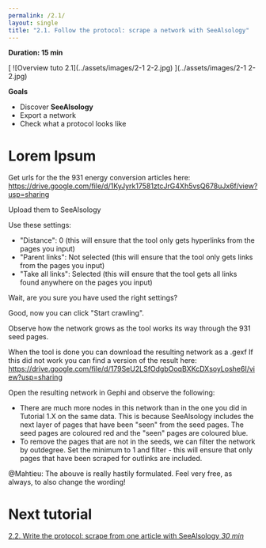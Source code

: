 ```yaml
---
permalink: /2.1/
layout: single
title: "2.1. Follow the protocol: scrape a network with SeeAlsology"
---
```


**Duration: 15 min**

[
	![Overview tuto 2.1](../assets/images/2-1 2-2.jpg)
](../assets/images/2-1 2-2.jpg)

**Goals**
* Discover **SeeAlsology**
* Export a network
* Check what a protocol looks like

# Lorem Ipsum

Get urls for the the 931 energy conversion articles here: https://drive.google.com/file/d/1KyJyrk17581ztcJrG4Xh5vsQ678uJx6f/view?usp=sharing

Upload them to SeeAlsology

Use these settings:
- "Distance": 0 (this will ensure that the tool only gets hyperlinks from the pages you input)
- "Parent links": Not selected (this will ensure that the tool only gets links from the pages you input)
- "Take all links": Selected (this will ensure that the tool gets all links found anywhere on the pages you input)

Wait, are you sure you have used the right settings? 

Good, now you can click "Start crawling".

Observe how the network grows as the tool works its way through the 931 seed pages.

When the tool is done you can download the resulting network as a .gexf
If this did not work you can find a version of the result here: https://drive.google.com/file/d/179SeU2LSfOdgbOoqBXKcDXsoyLoshe6I/view?usp=sharing

Open the resulting network in Gephi and observe the following:

- There are much more nodes in this network than in the one you did in Tutorial 1.X on the same data. This is because SeeAlsology includes the next layer of pages that have been "seen" from the seed pages. The seed pages are coloured red and the "seen" pages are coloured blue.
- To remove the pages that are not in the seeds, we can filter the network by outdegree. Set the minimum to 1 and filter - this will ensure that only pages that have been scraped for outlinks are included.

@Mahtieu: The abouve is really hastily formulated. Feel very free, as always, to also change the wording!

# Next tutorial

[2.2. Write the protocol: scrape from one article with SeeAlsology *30 min*](../2.2/)
